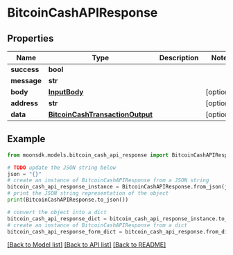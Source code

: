 # BitcoinCashAPIResponse

## Properties

| Name        | Type                                                                | Description | Notes       |
| ----------- | ------------------------------------------------------------------- | ----------- | ----------- |
| **success** | **bool**                                                            |             |             |
| **message** | **str**                                                             |             |             |
| **body**    | [**InputBody**](inputbody.md)                                       |             | \[optional] |
| **address** | **str**                                                             |             | \[optional] |
| **data**    | [**BitcoinCashTransactionOutput**](bitcoincashtransactionoutput.md) |             | \[optional] |

## Example

```python
from moonsdk.models.bitcoin_cash_api_response import BitcoinCashAPIResponse

# TODO update the JSON string below
json = "{}"
# create an instance of BitcoinCashAPIResponse from a JSON string
bitcoin_cash_api_response_instance = BitcoinCashAPIResponse.from_json(json)
# print the JSON string representation of the object
print(BitcoinCashAPIResponse.to_json())

# convert the object into a dict
bitcoin_cash_api_response_dict = bitcoin_cash_api_response_instance.to_dict()
# create an instance of BitcoinCashAPIResponse from a dict
bitcoin_cash_api_response_form_dict = bitcoin_cash_api_response.from_dict(bitcoin_cash_api_response_dict)
```

[\[Back to Model list\]](./#documentation-for-models) [\[Back to API list\]](./#documentation-for-api-endpoints) [\[Back to README\]](./)
